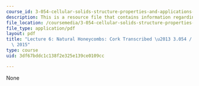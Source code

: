 ```yaml
---
course_id: 3-054-cellular-solids-structure-properties-and-applications-spring-2015
description: This is a resource file that contains information regarding lecture 6.
file_location: /coursemedia/3-054-cellular-solids-structure-properties-and-applications-spring-2015/3df67bddc1c138f2e325e139ce0109cc_MIT3_054S15_L6_cork_trans.pdf
file_type: application/pdf
layout: pdf
title: "Lecture 6: Natural Honeycombs: Cork Transcribed \u2013 3.054 / 3.36 Spring\
  \ 2015"
type: course
uid: 3df67bddc1c138f2e325e139ce0109cc

---
```

None